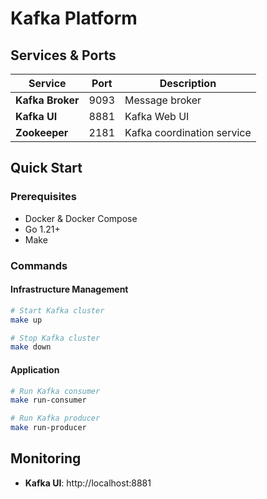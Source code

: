 # Kafka Platform

## Services & Ports

| Service | Port | Description |
|---------|------|-------------|
| **Kafka Broker** | 9093 | Message broker |
| **Kafka UI** | 8881 | Kafka Web UI |
| **Zookeeper** | 2181 | Kafka coordination service |

## Quick Start

### Prerequisites
- Docker & Docker Compose
- Go 1.21+
- Make

### Commands

#### Infrastructure Management
```bash
# Start Kafka cluster
make up

# Stop Kafka cluster
make down
```

#### Application
```bash
# Run Kafka consumer
make run-consumer

# Run Kafka producer
make run-producer
```

## Monitoring
- **Kafka UI**: http://localhost:8881